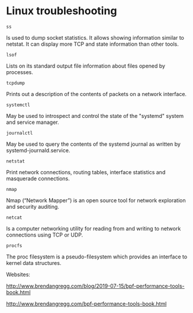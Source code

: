 # Linux troubleshooting

`ss`

Is  used  to dump socket statistics. It allows showing information similar to netstat.  It can display more TCP and
state information than other tools.

`lsof`

Lists on its standard output file information about files opened by processes.

`tcpdump`

Prints  out a description of the contents of packets on a network interface.

`systemctl`

May be used to introspect and control the state of the "systemd" system and service manager.

`journalctl`

May be used to query the contents of the systemd journal as written by systemd-journald.service.

`netstat`

Print network connections, routing tables, interface statistics and masquerade connections.

`nmap`

Nmap (“Network Mapper”) is an open source tool for network exploration and security auditing.

`netcat`

Is a computer networking utility for reading from and writing to network connections using TCP or UDP.

`procfs`

The  proc  filesystem  is  a  pseudo-filesystem  which provides an interface to kernel data structures.

Websites:

http://www.brendangregg.com/blog/2019-07-15/bpf-performance-tools-book.html

http://www.brendangregg.com/bpf-performance-tools-book.html